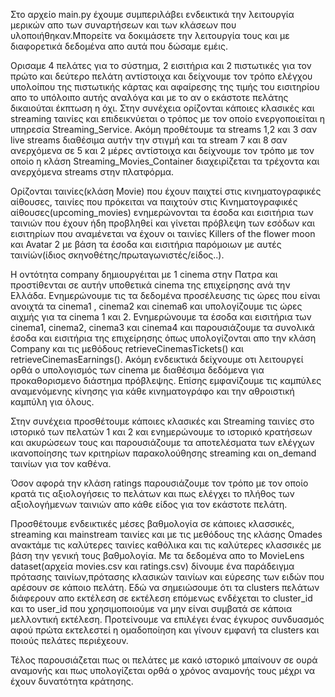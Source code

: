 Στo αρχείο main.py έχουμε συμπεριλάβει ενδεικτικά την λειτουργία μερικών απο των συναρτήσεων και των κλάσεων που υλοποιήθηκαν.Μπορείτε να δοκιμάσετε την λειτουργία τους και με διαφορετικά δεδομένα απο αυτά που δώσαμε εμέις.

Ορισαμε 4 πελάτες για το σύστημα, 2 εισιτήρια και 2 πιστωτικές για τον πρώτο και δεύτερο πελάτη αντίστοιχα και δείχνουμε τον τρόπο ελέγχου υπολοίπου της πιστωτικής κάρτας και αφαίρεσης της τιμής του εισιτηρίου απο το υπόλοιπο αυτής αναλόγα και με το αν ο εκάστοτε πελάτης δικαιούται έκπτωση η όχι. Στην συνέχεια ορίζονται κάποιες κλασικές και streaming ταινίες και επιδεικνύεται ο τρόπος με τον οποίο ενεργοποιείται η υπηρεσία Streaming_Service. Ακόμη προθέτουμε τα streams 1,2  και 3 σαν live streams διαθέσιμα αυτήν την στιγμή και τα stream 7 και 8 σαν ανερχόμενα σε 5 και 2 μέρες αντίστοιχα και δείχνουμε τον τρόπο με τον οποίο η κλάση 
Streaming_Movies_Container διαχειρίζεται τα τρέχοντα και ανερχόμενα streams στην πλατφόρμα.

Ορίζονται ταινίες(κλάση Movie) που έχουν παιχτεί στις κινηματογραφικές αίθουσες, ταινίες που πρόκειται να παιχτούν στις Κινηματογραφικές αίθουσες(upcoming_movies) ενημερώνονται τα έσοδα και εισιτήρια των ταινιών που έχουν ήδη προβληθεί και γίνεται πρόβλεψη των εσόδων και εισιτηρίων που αναμένεται να έχουν οι ταινίες Killers of the flower moon και Avatar 2 με βάση τα έσοδα και εισιτήρια παρόμοιων με αυτές ταινίών(ίδιος σκηνοθέτης/πρωταγωνιστές/είδος..).

Η οντότητα company δημιουργέιται με 1 cinema στην Πατρα και προστίθενται σε αυτήν υποθετικά cinema της επιχείρησης ανά την Ελλάδα. Ενημερώνουμε τις τα δεδομένα προσέλευσης τις ώρες που είναι ανοιχτά τα cinema1 , cinema2 και cinema6 και υπολογίζουμε τις ώρες αιχμής για τα cinema 1 και 2. Ενημερώνουμε τα έσοδα και εισιτήρια των cinema1, cinema2, cinema3 και cinema4 και παρουσιάζουμε τα συνολικά έσοδα και εισιτήρια της επιχείρησης όπως υπολογίζονται απο την κλάση Company και τις μεθόδους retrieveCinemasTickets() και retrieveCinemasEarnings(). Ακόμη ενδεικτικά δείχνουμε οτι λειτουργεί ορθά ο υπολογισμός των cinema με διαθέσιμα δεδόμενα για προκαθορισμενο διάστημα πρόβλεψης. Επίσης εμφανίζουμε τις καμπύλες αναμενόμενης κίνησης για κάθε κινηματογράφο και την αθροιστική καμπύλη για όλους.

Στην συνέχεια προσθέτουμε κάποιες κλασικές και Streaming ταινίες στο ιστορικό των πελατών 1 και 2 και ενημερώνουμε το ιστορικό κρατήσεων και ακυρώσεων τους και παρουσιάζουμε τα αποτελέσματα των ελέγχων ικανοποίησης των κριτηρίων παρακολούθησης streaming και on_demand ταινίων για τον καθένα.
 
Όσον αφορά την κλάση ratings παρουσιάζουμε τον τρόπο με τον οποίο κρατά τις αξιολογήσεις το πελάτων και πως ελέγχει το πλήθος των αξιολογήμενων ταινιών απο κάθε είδος για τον εκάστοτε πελάτη.

Προσθέτουμε ενδεικτικές μέσες βαθμολογία σε κάποιες κλασσικές, streaming και mainstream ταινίες και με τις μεθόδους της κλάσης Omades ανακτάμε τις καλύτερες ταινίες καθόλικα και τις καλύτερες κλασσικές με βάση την γενική τους βαθμολογία. Με τα δεδομένα απο το MovieLens dataset(αρχεία movies.csv και ratings.csv) δίνουμε ένα παράδειγμα πρότασης ταινίων,πρότασης κλασικών ταινίων και εύρεσης των ειδών που αρέσουν σε κάποιο πελάτη. Εδώ να σημειώσουμε ότι τα clusters πελάτων διάφερουν απο εκτέλεση σε εκτέλεση επόμενως ενδέχεται το cluster_id και το user_id που χρησιμοποιούμε να μην είναι συμβατά σε κάποια μελλοντική εκτέλεση. Προτείνουμε να επιλέγει ένας έγκυρος συνδυασμός αφού πρώτα εκτελεστεί η ομαδοποίηση και γίνουν εμφανή τα clusters και ποιούς πελάτες περιέχεουν.

Τέλος παρουσιάζεται πως οι πελάτες με κακό ιστορικό μπαίνουν σε ουρά αναμονής και πως υπολογίζεται ορθά ο χρόνος αναμονής τους μέχρι να έχουν δυνατότητα κράτησης. 
